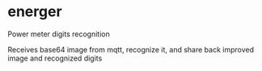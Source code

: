 # energer
Power meter digits recognition

Receives base64 image from mqtt, recognize it, and share back improved image and recognized digits
